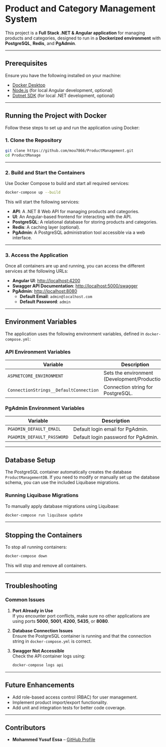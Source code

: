 
# **Product and Category Management System**

This project is a **Full Stack .NET & Angular application** for managing products and categories, designed to run in a **Dockerized environment** with **PostgreSQL**, **Redis**, and **PgAdmin**.

---

## **Prerequisites**

Ensure you have the following installed on your machine:

- [Docker Desktop](https://www.docker.com/products/docker-desktop)
- [Node.js](https://nodejs.org/) (for local Angular development, optional)
- [Dotnet SDK](https://dotnet.microsoft.com/en-us/download/dotnet) (for local .NET development, optional)

---

## **Running the Project with Docker**

Follow these steps to set up and run the application using Docker:

### **1. Clone the Repository**

```bash
git clone https://github.com/mou7866/ProductManagement.git
cd ProductManage
```

---

### **2. Build and Start the Containers**

Use Docker Compose to build and start all required services:

```bash
docker-compose up --build
```

This will start the following services:

- **API**: A .NET 8 Web API for managing products and categories.
- **UI**: An Angular-based frontend for interacting with the API.
- **PostgreSQL**: A relational database for storing products and categories.
- **Redis**: A caching layer (optional).
- **PgAdmin**: A PostgreSQL administration tool accessible via a web interface.

---

### **3. Access the Application**

Once all containers are up and running, you can access the different services at the following URLs:

- **Angular UI**: [http://localhost:4200](http://localhost:4200)
- **Swagger API Documentation**: [http://localhost:5000/swagger](http://localhost:5000/swagger)
- **PgAdmin**: [http://localhost:8080](http://localhost:8080)
  - **Default Email**: `admin@localhost.com`
  - **Default Password**: `admin`

---

## **Environment Variables**

The application uses the following environment variables, defined in `docker-compose.yml`:

### **API Environment Variables**

| Variable                     | Description                                     |
|------------------------------|-------------------------------------------------|
| `ASPNETCORE_ENVIRONMENT`     | Sets the environment (Development/Production).  |
| `ConnectionStrings__DefaultConnection` | Connection string for PostgreSQL.           |

### **PgAdmin Environment Variables**

| Variable                | Description                      |
|-------------------------|----------------------------------|
| `PGADMIN_DEFAULT_EMAIL` | Default login email for PgAdmin. |
| `PGADMIN_DEFAULT_PASSWORD` | Default login password for PgAdmin. |

---

## **Database Setup**

The PostgreSQL container automatically creates the database `ProductManagementDB`. If you need to modify or manually set up the database schema, you can use the included Liquibase migrations.

### **Running Liquibase Migrations**

To manually apply database migrations using Liquibase:

```bash
docker-compose run liquibase update
```

---

## **Stopping the Containers**

To stop all running containers:

```bash
docker-compose down
```

This will stop and remove all containers.

---

## **Troubleshooting**

### **Common Issues**

1. **Port Already in Use**  
   If you encounter port conflicts, make sure no other applications are using ports **5000**, **5001**, **4200**, **5435**, or **8080**.

2. **Database Connection Issues**  
   Ensure the PostgreSQL container is running and that the connection string in `docker-compose.yml` is correct.

3. **Swagger Not Accessible**  
   Check the API container logs using:

   ```bash
   docker-compose logs api
   ```

---

## **Future Enhancements**

- Add role-based access control (RBAC) for user management.
- Implement product import/export functionality.
- Add unit and integration tests for better code coverage.

---

## **Contributors**

- **Mohammed Yusuf Essa** – [GitHub Profile](https://github.com/mou7866)

